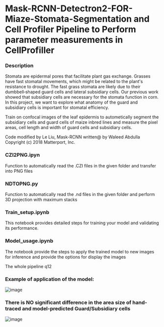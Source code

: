# Mask-RCNN-Detectron2-FOR-Miaze-Stomata-Segmentation and Cell Profiler Pipeline to Perform parameter measurements in CellProfiller

### Description

Stomata are epidermal pores that facilitate plant gas exchange. Grasses have fast stomatal movements, which might be related to the plant's resistance to drought. The fast grass stomata are likely due to their dumbbell‐shaped guard cells and lateral subsidiary cells. Our previous work showed that subsidiary cells are necessary for the stomata function in corn. In this project, we want to explore what anatomy of the guard and subsidiary cells is important for stomatal efficiency.

Train on confocal images of the leaf epidermis to autometically segment the subsidiary cells and guard cells of maize inbred lines and measure the pixel areas, cell length and width of guard cells and subsidiary cells.

Code modified by Le Liu, Mask-RCNN written@ by Waleed Abdulla Copyright (c) 2018 Matterport, Inc.

### CZI2PNG.ipyn
Function to automatically read the .CZI files in the given folder and transfer into PNG files

### NDTOPNG.py
Function to automatically read the .nd files in the given folder and perform 3D projection with maximum stacks

### Train_setup.ipynb
This notebook provides detailed steps for training your model and validating its performance. 

### Model_usage.ipynb
The notebook provide the steps to apply the trained model to new images for inference and provide the options for display the images

The whole pipeline
q12

### Example of application of the model:
![image](https://github.com/LeLiu552/Stomata_Segmention/assets/73537116/9b3f437a-ed68-45af-b136-aa26c0821476)

### There is NO significant difference in the area size of hand-traced and model-predicted Guard/Subsidiary cells 
![image](https://github.com/LeLiu552/Stomata_Segmention/assets/73537116/c1db10cf-482e-455a-9199-d17d89a12a03)




